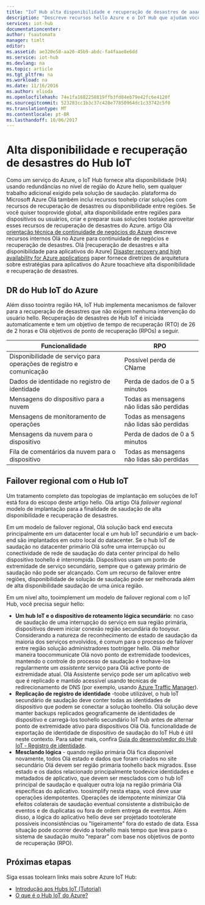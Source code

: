 ```yaml
---
title: "IoT Hub alta disponibilidade e recuperação de desastres de aaaAzure | Microsoft Docs"
description: "Descreve recursos hello Azure e o IoT Hub que ajudam você a toobuild soluções altamente disponíveis de Azure IoT com recursos de recuperação de desastres."
services: iot-hub
documentationcenter: 
author: fsautomata
manager: timlt
editor: 
ms.assetid: ae320e58-aa20-45b9-abdc-fa4faae8e6dd
ms.service: iot-hub
ms.devlang: na
ms.topic: article
ms.tgt_pltfrm: na
ms.workload: na
ms.date: 11/16/2016
ms.author: elioda
ms.openlocfilehash: 74e1fa1682258819ffb3fd84eb79e42fc6e4120f
ms.sourcegitcommit: 523283cc1b3c37c428e77850964dc1c33742c5f0
ms.translationtype: MT
ms.contentlocale: pt-BR
ms.lasthandoff: 10/06/2017
---
```

# <a name="iot-hub-high-availability-and-disaster-recovery"></a>Alta disponibilidade e recuperação de desastres do Hub IoT
Como um serviço do Azure, o IoT Hub fornece alta disponibilidade (HA) usando redundâncias no nível de região do Azure hello, sem qualquer trabalho adicional exigido pela solução de saudação. plataforma do Microsoft Azure Olá também inclui recursos toohelp criar soluções com recursos de recuperação de desastres ou disponibilidade entre regiões. Se você quiser tooprovide global, alta disponibilidade entre regiões para dispositivos ou usuários, criar e preparar suas soluções tootake aproveitar esses recursos de recuperação de desastres do Azure. artigo Olá [orientação técnica de continuidade de negócios do Azure](../resiliency/resiliency-technical-guidance.md) descreve recursos internos Olá no Azure para continuidade de negócios e recuperação de desastres. Olá [recuperação de desastres e alta disponibilidade para aplicativos do Azure] [ Disaster recovery and high availability for Azure applications] paper fornece diretrizes de arquitetura sobre estratégias para aplicativos do Azure tooachieve alta disponibilidade e recuperação de desastres.

## <a name="azure-iot-hub-dr"></a>DR do Hub IoT do Azure
Além disso toointra região HA, IoT Hub implementa mecanismos de failover para a recuperação de desastres que não exigem nenhuma intervenção do usuário hello. Recuperação de desastres de Hub IoT é iniciada automaticamente e tem um objetivo de tempo de recuperação (RTO) de 26 de 2 horas e Olá objetivos de ponto de recuperação (RPOs) a seguir.

| Funcionalidade | RPO |
| --- | --- |
| Disponibilidade de serviço para operações de registro e comunicação |Possível perda de CName |
| Dados de identidade no registro de identidade |Perda de dados de 0 a 5 minutos |
| Mensagens do dispositivo para a nuvem |Todas as mensagens não lidas são perdidas |
| Mensagens de monitoramento de operações |Todas as mensagens não lidas são perdidas |
| Mensagens da nuvem para o dispositivo |Perda de dados de 0 a 5 minutos |
| Fila de comentários da nuvem para o dispositivo |Todas as mensagens não lidas são perdidas |

## <a name="regional-failover-with-iot-hub"></a>Failover regional com o Hub IoT
Um tratamento completo das topologias de implantação em soluções de IoT está fora do escopo deste artigo hello. Olá artigo Olá *failover regional* modelo de implantação para a finalidade de saudação de alta disponibilidade e recuperação de desastres.

Em um modelo de failover regional, Olá solução back end executa principalmente em um datacenter local e um hub IoT secundário e um back-end são implantados em outro local do datacenter. Se o hub IoT de saudação no datacenter primário Olá sofre uma interrupção ou conectividade de rede de saudação do data center principal do hello dispositivo toohello é interrompida. Dispositivos usam um ponto de extremidade de serviço secundário, sempre que o gateway primário de saudação não pode ser alcançado. Com um recurso de failover entre regiões, disponibilidade de solução de saudação pode ser melhorada além de alta disponibilidade saudação de uma única região.

Em um nível alto, tooimplement um modelo de failover regional com o IoT Hub, você precisa seguir hello:

* **Um hub IoT e o dispositivo de roteamento lógica secundário**: no caso de saudação de uma interrupção do serviço em sua região primária, dispositivos devem iniciar conexão região secundária do tooyour. Considerando a natureza de reconhecimento de estado de saudação da maioria dos serviços envolvidos, é comum para o processo de failover entre região solução administradores tootrigger hello. Olá melhor maneira toocommunicate Olá novo ponto de extremidade toodevices, mantendo o controle do processo de saudação é toohave-los regularmente um *assistente* serviço para Olá active ponto de extremidade atual. Olá Assistente serviço pode ser um aplicativo web que é replicado e mantido acessível usando técnicas de redirecionamento de DNS (por exemplo, usando [Azure Traffic Manager][Azure Traffic Manager]).
* **Replicação de registro de identidade** -toobe utilizável, o hub IoT secundário de saudação deve conter todas as identidades de dispositivo que podem se conectar a solução toohello. Olá solução deve manter backups replicados geograficamente de identidades de dispositivo e carregá-los toohello secundário IoT hub antes de alternar ponto de extremidade ativo para dispositivos Olá Olá. funcionalidade de exportação de identidade de dispositivo de saudação do IoT Hub é útil neste contexto. Para saber mais, confira [Guia do desenvolvedor do Hub IoT ‑ Registro de identidade][IoT Hub developer guide - identity registry].
* **Mesclando lógica** - quando região primária Olá fica disponível novamente, todos Olá estado e dados que foram criados no site secundário Olá devem ser região primária toohello back migrados. Esse estado e os dados relacionado principalmente toodevice identidades e metadados de aplicativo, que devem ser mesclados com o hub IoT principal de saudação e qualquer outra loja na região primária Olá específicas do aplicativo. toosimplify nesta etapa, você deve usar operações idempotentes. Operações de idempotente minimizar Olá efeitos colaterais de saudação eventual consistente a distribuição de eventos e de duplicatas ou fora de ordem entrega de eventos. Além disso, a lógica do aplicativo hello deve ser projetado tootolerate possíveis inconsistências ou "ligeiramente" fora do estado de data. Essa situação pode ocorrer devido a toohello mais tempo que leva para o sistema de saudação muito "reparar" com base nos objetivos de ponto de recuperação (RPO).

## <a name="next-steps"></a>Próximas etapas
Siga essas toolearn links mais sobre Azure IoT Hub:

* [Introdução aos Hubs IoT (Tutorial)][lnk-get-started]
* [O que é o Hub IoT do Azure?][What is Azure IoT Hub?]

[Disaster recovery and high availability for Azure applications]: ../resiliency/resiliency-disaster-recovery-high-availability-azure-applications.md
[Azure Business Continuity Technical Guidance]: https://azure.microsoft.com/documentation/articles/resiliency-technical-guidance/
[Azure Traffic Manager]: https://azure.microsoft.com/documentation/services/traffic-manager/
[IoT Hub developer guide - identity registry]: iot-hub-devguide-identity-registry.md

[lnk-get-started]: iot-hub-csharp-csharp-getstarted.md
[What is Azure IoT Hub?]: iot-hub-what-is-iot-hub.md
